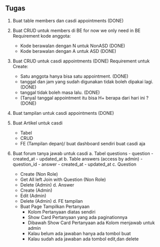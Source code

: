 ## Tugas

1. Buat table members dan casdi appointments (DONE)
2. Buat CRUD untuk members di BE for now we only need in BE
   Requirement kode anggota:
   - Kode berawalan dengan N untuk NonASD (DONE)
   - Kode berawalan dengan A untuk ASD (DONE)
3. Buat CRUD untuk casdi appointments (DONE)
   Requirement untuk Create:

   - Satu anggota hanya bisa satu appointment. (DONE)
   - tanggal dan jam yang sudah digunakan tidak boleh dipakai lagi. (DONE)
   - tanggal tidak boleh masa lalu. (DONE)
   - (Tanya) tanggal appointment itu bisa H+ berapa dari hari ini ? (DONE)

4. Buat tampilan untuk casdi appointments (DONE)

5. Buat Artikel untuk casdi

   - Tabel
   - CRUD
   - FE (Tampilan depan)/ buat dashboard sendiri buat casdi aja

6. Buat forum tanya jawab untuk casdi
   a. Tabel questions - question - created_at - updated_at 
   b. Table answers (access by admin) - question_id - answer - created_at - updated_at
   c. Question
      - Create (Non Role)
      - Get All left Join with Question (Non Role)
      - Delete (Admin)
   d. Answer
      - Create (Admin)
      - Edit (Admin)
      - Delete (Admin)
   d. FE tampilan 
      - Buat Page Tampilkan Pertanyaan
        + Kolom Pertanyaan diatas sendiri
        + Show Card Pertanyaan yang ada paginationnya
        + Dibawah Show Card Pertanyaan ada Kolom menjawab untuk admin
        + Kalau belum ada jawaban  hanya ada tombol buat
        + Kalau sudah ada jawaban  ada tombol edit,dan delete
